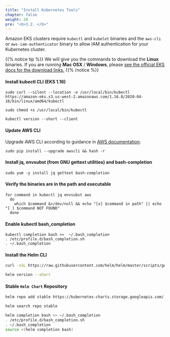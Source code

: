 ```yaml
---
title: "Install Kubernetes Tools"
chapter: false
weight: 20
pre: "<b>3.2. </b>"
---
```


Amazon EKS clusters require `kubectl` and `kubelet` binaries and the `aws-cli` or `aws-iam-authenticator` binary to allow IAM authentication for your Kubernetes cluster.

{{% notice tip %}}
We will give you the commands to download the **Linux** binaries. If you are running **Mac OSX** / **Windows**, please [see the official EKS docs for the download links.](https://docs.aws.amazon.com/eks/latest/userguide/getting-started.html)
{{% /notice %}}

#### Install kubectl CLI (EKS 1.16)

```
sudo curl --silent --location -o /usr/local/bin/kubectl https://amazon-eks.s3.us-west-2.amazonaws.com/1.16.8/2020-04-16/bin/linux/amd64/kubectl

sudo chmod +x /usr/local/bin/kubectl

kubectl version --short --client
```

#### Update AWS CLI

Upgrade AWS CLI according to guidance in [AWS documentation](https://docs.aws.amazon.com/cli/latest/userguide/install-linux.html).

```
sudo pip install --upgrade awscli && hash -r
```

#### Install jq, envsubst (from GNU gettext utilities) and bash-completion
```
sudo yum -y install jq gettext bash-completion
```

#### Verify the binaries are in the path and executable
```
for command in kubectl jq envsubst aws
  do
    which $command &>/dev/null && echo "[x] $command in path" || echo "[ ] $command NOT FOUND"
  done
```

#### Enable kubectl bash_completion

```
kubectl completion bash >>  ~/.bash_completion
. /etc/profile.d/bash_completion.sh
. ~/.bash_completion
```

<!-- TODO -->
<!--
> [Installing aws-iam-authenticator](https://docs.aws.amazon.com/eks/latest/userguide/install-aws-iam-authenticator.html)

```
curl -o aws-iam-authenticator https://amazon-eks.s3.us-west-2.amazonaws.com/1.16.8/2020-04-16/bin/linux/amd64/aws-iam-authenticator

chmod +x ./aws-iam-authenticator

mkdir -p $HOME/bin && cp ./aws-iam-authenticator $HOME/bin/aws-iam-authenticator && export PATH=$PATH:$HOME/bin

echo 'export PATH=$PATH:$HOME/bin' >> ~/.bashrc

aws-iam-authenticator help
```
-->

#### Install the Helm CLI

```bash
curl -sSL https://raw.githubusercontent.com/helm/helm/master/scripts/get-helm-3 | bash

helm version --short
```

#### Stable `Helm Chart` Repository

```bash
helm repo add stable https://kubernetes-charts.storage.googleapis.com/

helm search repo stable
```

```bash
helm completion bash >> ~/.bash_completion
. /etc/profile.d/bash_completion.sh
. ~/.bash_completion
source <(helm completion bash)
```
